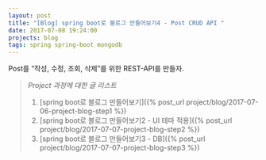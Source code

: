 ```yaml
---
layout: post
title: "[Blog] spring boot로 블로그 만들어보기4 - Post CRUD API "
date: 2017-07-08 19:24:00
projects: blog
tags: spring spring-boot mongodb
---
```


Post를 “작성, 수정, 조회, 삭제”를 위한 REST-API를 만들자.    


> *Project 과정에 대한 글 리스트*    
> 1. [spring boot로 블로그 만들어보기]({% post_url project/blog/2017-07-06-project-blog-step1 %})
> 2. [spring boot로 블로그 만들어보기2 - UI 테마 적용]({% post_url project/blog/2017-07-07-project-blog-step2 %})
> 3. [spring boot로 블로그 만들어보기3 - DB]({% post_url project/blog/2017-07-07-project-blog-step3 %})